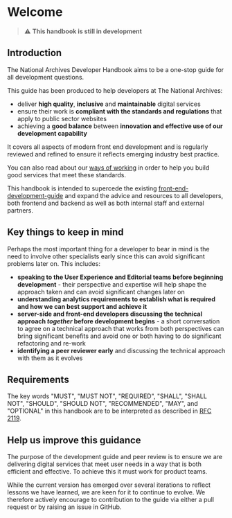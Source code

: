 # Welcome

> ⚠️ **This handbook is still in development**

## Introduction

The National Archives Developer Handbook aims to be a one-stop guide for all development questions.

This guide has been produced to help developers at The National Archives:

- deliver **high quality**, **inclusive** and **maintainable** digital services 
- ensure their work is **compliant with the standards and regulations** that apply to public sector websites
- achieving a **good balance** between **innovation and effective use of our development capability**

It covers all aspects of modern front end development and is regularly reviewed and refined to ensure it reflects emerging industry best practice.

You can also read about our [ways of working](./ways-of-working/service-standard/) in order to help you build good services that meet these standards.

This handbook is intended to supercede the existing [front-end-development-guide](https://github.com/nationalarchives/front-end-development-guide) and expand the advice and resources to all developers, both frontend and backend as well as both internal staff and external partners.

## Key things to keep in mind

Perhaps the most important thing for a developer to bear in mind is the need to involve other specialists early since this can avoid significant problems later on. This includes:

- **speaking to the User Experience and Editorial teams before beginning development** - their perspective and expertise will help shape the approach taken and can avoid significant changes later on
- **understanding analytics requirements to establish what is required and how we can best support and achieve it**
- **server-side and front-end developers discussing the technical approach _together_ before development begins** - a short conversation to agree on a technical approach that works from both perspectives can bring significant benefits and avoid one or both having to do significant refactoring and re-work
- **identifying a peer reviewer early** and discussing the technical approach with them as it evolves

## Requirements

The key words "MUST", "MUST NOT", "REQUIRED", "SHALL", "SHALL NOT", "SHOULD", "SHOULD NOT", "RECOMMENDED", "MAY", and "OPTIONAL" in this handbook are to be interpreted as described in [RFC 2119](https://www.ietf.org/rfc/rfc2119.txt).

## Help us improve this guidance

The purpose of the development guide and peer review is to ensure we are delivering digital services that meet user needs in a way that is both efficient and effective. To achieve this it must work for product teams.

While the current version has emerged over several iterations to reflect lessons we have learned, we are keen for it to continue to evolve. We therefore actively encourage to contribution to the guide via either a pull request or by raising an issue in GitHub.
